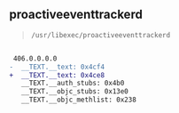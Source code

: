 ## proactiveeventtrackerd

> `/usr/libexec/proactiveeventtrackerd`

```diff

 406.0.0.0.0
-  __TEXT.__text: 0x4cf4
+  __TEXT.__text: 0x4ce8
   __TEXT.__auth_stubs: 0x4b0
   __TEXT.__objc_stubs: 0x13e0
   __TEXT.__objc_methlist: 0x238

```
